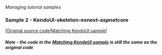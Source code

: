 _Managing tutorial samples_
### Sample 2 - KendoUI-skeleton-esnext-aspnetcore

|[Original source code](https://github.com/aurelia/skeleton-navigation/tree/master/skeleton-esnext-aspnetcore)|[Matching KendoUI sample](https://github.com/aurelia-ui-toolkits/kendoui-tutorials-code/tree/master/skeleton-esnext-aspnetcore)|

#### _Note - the code in the [Matching KendoUI sample](https://github.com/aurelia-ui-toolkits/kendoui-tutorials-code/tree/master/skeleton-esnext-aspnetcore) is still the same as the original code_

